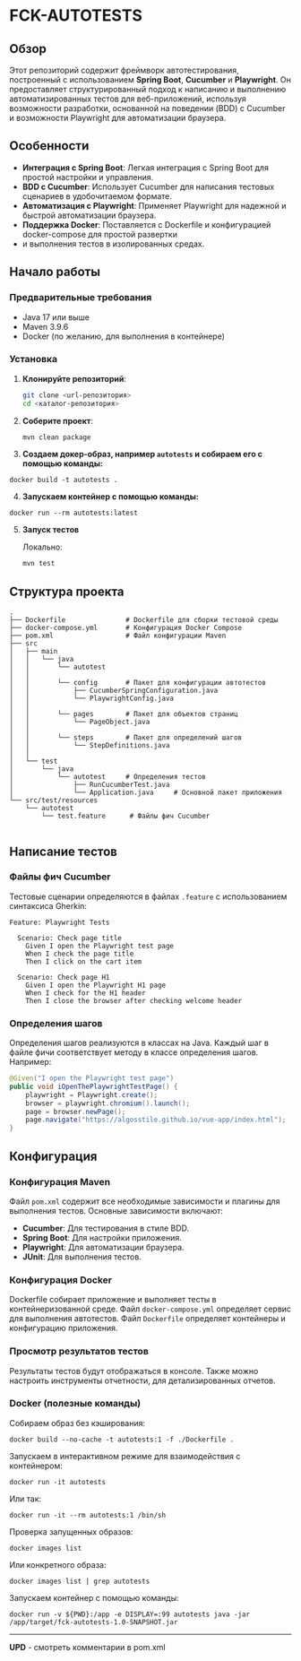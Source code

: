 # FCK-AUTOTESTS

## Обзор

Этот репозиторий содержит фреймворк автотестирования, построенный с использованием **Spring Boot**, 
**Cucumber** и **Playwright**. Он предоставляет структурированный подход к написанию и выполнению 
автоматизированных тестов для веб-приложений, используя возможности разработки, основанной на поведении (BDD)
с Cucumber и возможности Playwright для автоматизации браузера.

## Особенности

- **Интеграция с Spring Boot**: Легкая интеграция с Spring Boot для простой настройки и управления.
- **BDD с Cucumber**: Использует Cucumber для написания тестовых сценариев в удобочитаемом формате.
- **Автоматизация с Playwright**: Применяет Playwright для надежной и быстрой автоматизации браузера.
- **Поддержка Docker**: Поставляется с Dockerfile и конфигурацией docker-compose для простой развертки 
- и выполнения тестов в изолированных средах.

## Начало работы

### Предварительные требования

- Java 17 или выше
- Maven 3.9.6 
- Docker (по желанию, для выполнения в контейнере)

### Установка

1. **Клонируйте репозиторий**:

   ```bash
   git clone <url-репозитория>
   cd <каталог-репозитория>
   ```

2. **Соберите проект**:

   ```bash
   mvn clean package
   ```
3. **Создаем докер-образ, например `autotests` и собираем его с помощью команды:**

`docker build -t autotests .`

4. **Запускаем контейнер с помощью команды:**

 `docker run --rm autotests:latest`

5. **Запуск тестов**

   Локально:

   ```bash
   mvn test
   ```

## Структура проекта

```
.
├── Dockerfile               # Dockerfile для сборки тестовой среды
├── docker-compose.yml       # Конфигурация Docker Compose
├── pom.xml                  # Файл конфигурации Maven
├── src
│   ├── main
│   │   └── java
│   │       └── autotest        
│   │           
│   │       └── config       # Пакет для конфигурации автотестов
│   │           ├── CucumberSpringConfiguration.java
│   │           └── PlaywrightConfig.java
│   │       
│   │       └── pages        # Пакет для объектов страниц
│   │           └── PageObject.java
│   │       
│   │       └── steps        # Пакет для определений шагов
│   │           └── StepDefinitions.java
│   │       
│   └── test
│       └── java
│           └── autotest     # Определения тестов
│               ├── RunCucumberTest.java
│               └── Application.java     # Основной пакет приложения
└── src/test/resources
    └── autotest
        └── test.feature      # Файлы фич Cucumber


```

## Написание тестов

### Файлы фич Cucumber

Тестовые сценарии определяются в файлах `.feature` с использованием синтаксиса Gherkin:

```gherkin
Feature: Playwright Tests

  Scenario: Check page title
    Given I open the Playwright test page
    When I check the page title
    Then I click on the cart item

  Scenario: Check page H1
    Given I open the Playwright H1 page
    When I check for the H1 header
    Then I close the browser after checking welcome header
```

### Определения шагов

Определения шагов реализуются в классах на Java. 
Каждый шаг в файле фичи соответствует методу в классе определения шагов. Например:

```java
@Given("I open the Playwright test page")
public void iOpenThePlaywrightTestPage() {
    playwright = Playwright.create();
    browser = playwright.chromium().launch();
    page = browser.newPage();
    page.navigate("https://algosstile.github.io/vue-app/index.html");
}
```

## Конфигурация

### Конфигурация Maven

Файл `pom.xml` содержит все необходимые зависимости и плагины для выполнения тестов. 
Основные зависимости включают:

- **Cucumber**: Для тестирования в стиле BDD.
- **Spring Boot**: Для настройки приложения.
- **Playwright**: Для автоматизации браузера.
- **JUnit**: Для выполнения тестов.

### Конфигурация Docker

Dockerfile собирает приложение и выполняет тесты в контейнеризованной среде.
Файл `docker-compose.yml` определяет сервис для выполнения автотестов.
Файл `Dockerfile` определяет контейнеры и конфигурацию приложения.


### Просмотр результатов тестов

Результаты тестов будут отображаться в консоле. 
Также можно настроить инструменты отчетности, для детализированных отчетов.


### Docker (полезные команды)

Собираем образ без кэширования:

`docker build --no-cache -t autotests:1 -f ./Dockerfile .`

Запускаем в интерактивном режиме для взаимодействия с контейнером:

`docker run -it autotests`

Или так:

`docker run -it --rm autotests:1 /bin/sh`

Проверка запущенных образов:

`docker images list`

Или конкретного образа:

`docker images list | grep autotests`

Запускаем контейнер с помощью команды:

`docker run -v ${PWD}:/app -e DISPLAY=:99 autotests java -jar /app/target/fck-autotests-1.0-SNAPSHOT.jar` 

---
**UPD** - смотреть комментарии в pom.xml

